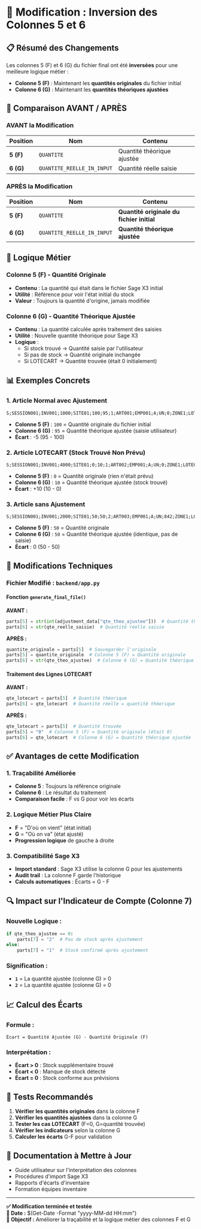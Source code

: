 # 🔄 Modification : Inversion des Colonnes 5 et 6

## 📋 Résumé des Changements

Les colonnes 5 (F) et 6 (G) du fichier final ont été **inversées** pour une meilleure logique métier :

- **Colonne 5 (F)** : Maintenant les **quantités originales** du fichier initial
- **Colonne 6 (G)** : Maintenant les **quantités théoriques ajustées**

## 🔄 Comparaison AVANT / APRÈS

### **AVANT la Modification**
| Position | Nom | Contenu |
|----------|-----|---------|
| **5 (F)** | `QUANTITE` | Quantité théorique ajustée |
| **6 (G)** | `QUANTITE_REELLE_IN_INPUT` | Quantité réelle saisie |

### **APRÈS la Modification**
| Position | Nom | Contenu |
|----------|-----|---------|
| **5 (F)** | `QUANTITE` | **Quantité originale du fichier initial** |
| **6 (G)** | `QUANTITE_REELLE_IN_INPUT` | **Quantité théorique ajustée** |

## 🎯 **Logique Métier**

### **Colonne 5 (F) - Quantité Originale**
- **Contenu** : La quantité qui était dans le fichier Sage X3 initial
- **Utilité** : Référence pour voir l'état initial du stock
- **Valeur** : Toujours la quantité d'origine, jamais modifiée

### **Colonne 6 (G) - Quantité Théorique Ajustée**
- **Contenu** : La quantité calculée après traitement des saisies
- **Utilité** : Nouvelle quantité théorique pour Sage X3
- **Logique** :
  - Si stock trouvé → Quantité saisie par l'utilisateur
  - Si pas de stock → Quantité originale inchangée
  - Si LOTECART → Quantité trouvée (était 0 initialement)

## 📊 **Exemples Concrets**

### **1. Article Normal avec Ajustement**
```
S;SESSION001;INV001;1000;SITE01;100;95;1;ART001;EMP001;A;UN;0;ZONE1;LOT001
```
- **Colonne 5 (F)** : `100` = Quantité originale du fichier initial
- **Colonne 6 (G)** : `95` = Quantité théorique ajustée (saisie utilisateur)
- **Écart** : -5 (95 - 100)

### **2. Article LOTECART (Stock Trouvé Non Prévu)**
```
S;SESSION001;INV001;4000;SITE01;0;10;1;ART002;EMP001;A;UN;0;ZONE1;LOTECART
```
- **Colonne 5 (F)** : `0` = Quantité originale (rien n'était prévu)
- **Colonne 6 (G)** : `10` = Quantité théorique ajustée (stock trouvé)
- **Écart** : +10 (10 - 0)

### **3. Article sans Ajustement**
```
S;SESSION001;INV001;2000;SITE01;50;50;2;ART003;EMP001;A;UN;842;ZONE1;LOT002
```
- **Colonne 5 (F)** : `50` = Quantité originale
- **Colonne 6 (G)** : `50` = Quantité théorique ajustée (identique, pas de saisie)
- **Écart** : 0 (50 - 50)

## 🔧 **Modifications Techniques**

### **Fichier Modifié : `backend/app.py`**

#### **Fonction `generate_final_file()`**

**AVANT :**
```python
parts[5] = str(int(adjustment_data["qte_theo_ajustee"]))  # Quantité théorique ajustée
parts[6] = str(qte_reelle_saisie)  # Quantité réelle saisie
```

**APRÈS :**
```python
quantite_originale = parts[5]  # Sauvegarder l'originale
parts[5] = quantite_originale  # Colonne 5 (F) = Quantité originale
parts[6] = str(qte_theo_ajustee)  # Colonne 6 (G) = Quantité théorique ajustée
```

#### **Traitement des Lignes LOTECART**

**AVANT :**
```python
qte_lotecart = parts[5]  # Quantité théorique
parts[6] = qte_lotecart  # Quantité réelle = quantité théorique
```

**APRÈS :**
```python
qte_lotecart = parts[5]  # Quantité trouvée
parts[5] = "0"  # Colonne 5 (F) = Quantité originale (était 0)
parts[6] = qte_lotecart  # Colonne 6 (G) = Quantité théorique ajustée
```

## ✅ **Avantages de cette Modification**

### **1. Traçabilité Améliorée**
- **Colonne 5** : Toujours la référence originale
- **Colonne 6** : Le résultat du traitement
- **Comparaison facile** : F vs G pour voir les écarts

### **2. Logique Métier Plus Claire**
- **F** = "D'où on vient" (état initial)
- **G** = "Où on va" (état ajusté)
- **Progression logique** de gauche à droite

### **3. Compatibilité Sage X3**
- **Import standard** : Sage X3 utilise la colonne G pour les ajustements
- **Audit trail** : La colonne F garde l'historique
- **Calculs automatiques** : Écarts = G - F

## 🔍 **Impact sur l'Indicateur de Compte (Colonne 7)**

### **Nouvelle Logique :**
```python
if qte_theo_ajustee == 0:
    parts[7] = "2"  # Pas de stock après ajustement
else:
    parts[7] = "1"  # Stock confirmé après ajustement
```

### **Signification :**
- **`1`** = La quantité ajustée (colonne G) > 0
- **`2`** = La quantité ajustée (colonne G) = 0

## 📈 **Calcul des Écarts**

### **Formule :**
```
Écart = Quantité Ajustée (G) - Quantité Originale (F)
```

### **Interprétation :**
- **Écart > 0** : Stock supplémentaire trouvé
- **Écart < 0** : Manque de stock détecté
- **Écart = 0** : Stock conforme aux prévisions

## 🧪 **Tests Recommandés**

1. **Vérifier les quantités originales** dans la colonne F
2. **Vérifier les quantités ajustées** dans la colonne G
3. **Tester les cas LOTECART** (F=0, G=quantité trouvée)
4. **Vérifier les indicateurs** selon la colonne G
5. **Calculer les écarts** G-F pour validation

## 📝 **Documentation à Mettre à Jour**

- Guide utilisateur sur l'interprétation des colonnes
- Procédures d'import Sage X3
- Rapports d'écarts d'inventaire
- Formation équipes inventaire

---

**✅ Modification terminée et testée**  
**📅 Date :** $(Get-Date -Format "yyyy-MM-dd HH:mm")  
**🎯 Objectif :** Améliorer la traçabilité et la logique métier des colonnes F et G